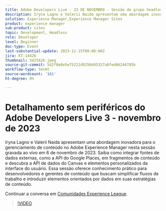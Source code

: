 ```yaml
---
title: Adobe Developers Live - 23 DE NOVEMBRO - Sessão de grupo headless 3
description: Iryna Lagno e Valerii Naida apresentam uma abordagem inovadora para o gerenciamento de conteúdo no Adobe Experience Manager nesta sessão gravada ao vivo em 6 de novembro de 2023. Saiba como integrar fontes de dados externas, como a API do Google Places, em fragmentos de conteúdo e descubra a API de dados do Canvas e elementos personalizados da interface do usuário. Essa sessão oferece conhecimento prático para desenvolvedores e gerentes de conteúdo que buscam simplificar fluxos de trabalho e introduzir elementos orientados por dados em suas estratégias de conteúdo.
solution: Experience Manager,Experience Manager Sites
product: experience manager
sub-product: sites
topic: Development, Headless
role: Developer
level: Beginner
doc-type: Event
last-substantial-update: 2023-11-15T00:00:00Z
jira: KT-14426
thumbnail: 3425626.jpeg
source-git-commit: 5d2f0e8e5e75221d9250d45327a8fed66244785b
workflow-type: tm+mt
source-wordcount: '161'
ht-degree: 0%

---
```



# Detalhamento sem periféricos do Adobe Developers Live 3 - novembro de 2023

Iryna Lagno e Valerii Naida apresentam uma abordagem inovadora para o gerenciamento de conteúdo no Adobe Experience Manager nesta sessão gravada ao vivo em 6 de novembro de 2023. Saiba como integrar fontes de dados externas, como a API do Google Places, em fragmentos de conteúdo e descubra a API de dados do Canvas e elementos personalizados da interface do usuário. Essa sessão oferece conhecimento prático para desenvolvedores e gerentes de conteúdo que buscam simplificar fluxos de trabalho e introduzir elementos orientados por dados em suas estratégias de conteúdo.

Continuar a conversa em [Comunidades Experience League](https://adobe.ly/48Rl57B).

>[!VIDEO](https://video.tv.adobe.com/v/3425626/?learn=on)